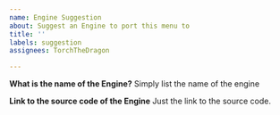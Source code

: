 ```yaml
---
name: Engine Suggestion
about: Suggest an Engine to port this menu to
title: ''
labels: suggestion
assignees: TorchTheDragon

---
```


**What is the name of the Engine?**
Simply list the name of the engine

**Link to the source code of the Engine**
Just the link to the source code.
